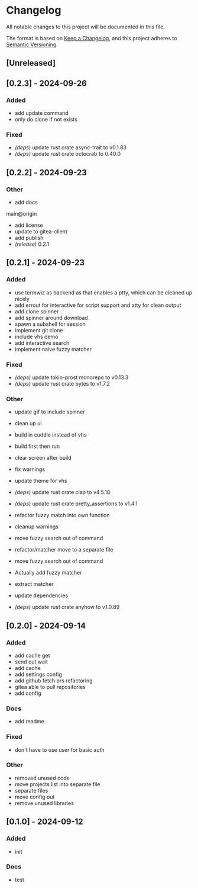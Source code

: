 # Changelog
All notable changes to this project will be documented in this file.

The format is based on [Keep a Changelog](https://keepachangelog.com/en/1.0.0/),
and this project adheres to [Semantic Versioning](https://semver.org/spec/v2.0.0.html).

## [Unreleased]

## [0.2.3] - 2024-09-26

### Added
- add update command
- only do clone if not exists

### Fixed
- *(deps)* update rust crate async-trait to v0.1.83
- *(deps)* update rust crate octocrab to 0.40.0

## [0.2.2] - 2024-09-23

### Other
- add docs

main@origin

- add license
- update to gitea-client
- add publish
- *(release)* 0.2.1

## [0.2.1] - 2024-09-23

### Added
- use termwiz as backend as that enables a ptty, which can be cleaned up nicely
- add errout for interactive for script support and atty for clean output
- add clone spinner
- add spinner around download
- spawn a subshell for session
- implement git clone
- include vhs demo
- add interactive search
- implement naive fuzzy matcher

### Fixed
- *(deps)* update tokio-prost monorepo to v0.13.3
- *(deps)* update rust crate bytes to v1.7.2

### Other
- update gif to include spinner
- clean up ui
- build in cuddle instead of vhs
- build first then run
- clear screen after build
- fix warnings
- update theme for vhs
- *(deps)* update rust crate clap to v4.5.18
- *(deps)* update rust crate pretty_assertions to v1.4.1
- refactor fuzzy match into own function
- cleanup warnings
- move fuzzy search out of command
- refactor/matcher move to a separate file

- move fuzzy search out of command
- Actually add fuzzy matcher

- extract matcher
- update dependencies
- *(deps)* update rust crate anyhow to v1.0.89

## [0.2.0] - 2024-09-14

### Added
- add cache get
- send out wait
- add cache
- add settings config
- add github fetch prs refactoring
- gitea able to pull repositories
- add config

### Docs
- add readme

### Fixed
- don't have to use user for basic auth

### Other
- removed unused code
- move projects list into separate file
- separate files
- move config out
- remove unused libraries

## [0.1.0] - 2024-09-12

### Added
- init

### Docs
- test
